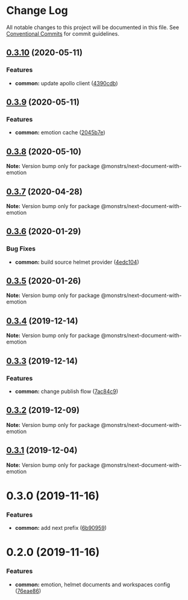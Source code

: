 # Change Log

All notable changes to this project will be documented in this file.
See [Conventional Commits](https://conventionalcommits.org) for commit guidelines.

## [0.3.10](https://github.com/monstrs-lab/nextjs-modules/compare/@monstrs/next-document-with-emotion@0.3.9...@monstrs/next-document-with-emotion@0.3.10) (2020-05-11)

### Features

- **common:** update apollo client ([4390cdb](https://github.com/monstrs-lab/nextjs-modules/commit/4390cdba52a5d34da3e731318848d1f1b9ac1d3f))

## [0.3.9](https://github.com/monstrs-lab/nextjs-modules/compare/@monstrs/next-document-with-emotion@0.3.8...@monstrs/next-document-with-emotion@0.3.9) (2020-05-11)

### Features

- **common:** emotion cache ([2045b7e](https://github.com/monstrs-lab/nextjs-modules/commit/2045b7e394dbcdc00d515186dc101f100cbb46f1))

## [0.3.8](https://github.com/monstrs-lab/nextjs-modules/compare/@monstrs/next-document-with-emotion@0.3.7...@monstrs/next-document-with-emotion@0.3.8) (2020-05-10)

**Note:** Version bump only for package @monstrs/next-document-with-emotion

## [0.3.7](https://github.com/monstrs-lab/nextjs-modules/compare/@monstrs/next-document-with-emotion@0.3.6...@monstrs/next-document-with-emotion@0.3.7) (2020-04-28)

**Note:** Version bump only for package @monstrs/next-document-with-emotion

## [0.3.6](https://github.com/monstrs-lab/nextjs-modules/compare/@monstrs/next-document-with-emotion@0.3.5...@monstrs/next-document-with-emotion@0.3.6) (2020-01-29)

### Bug Fixes

- **common:** build source helmet provider ([4edc104](https://github.com/monstrs-lab/nextjs-modules/commit/4edc1040ca8f2016f0816b9690c5489faeee1faf))

## [0.3.5](https://github.com/monstrs-lab/nextjs-modules/compare/@monstrs/next-document-with-emotion@0.3.4...@monstrs/next-document-with-emotion@0.3.5) (2020-01-26)

**Note:** Version bump only for package @monstrs/next-document-with-emotion

## [0.3.4](https://github.com/monstrs-lab/nextjs-modules/compare/@monstrs/next-document-with-emotion@0.3.3...@monstrs/next-document-with-emotion@0.3.4) (2019-12-14)

**Note:** Version bump only for package @monstrs/next-document-with-emotion

## [0.3.3](https://github.com/monstrs-lab/nextjs-modules/compare/@monstrs/next-document-with-emotion@0.3.2...@monstrs/next-document-with-emotion@0.3.3) (2019-12-14)

### Features

- **common:** change publish flow ([7ac84c9](https://github.com/monstrs-lab/nextjs-modules/commit/7ac84c94b89cd2ab5cf62c398c45d447567dd682))

## [0.3.2](https://github.com/monstrs-lab/nextjs-modules/compare/@monstrs/next-document-with-emotion@0.3.1...@monstrs/next-document-with-emotion@0.3.2) (2019-12-09)

**Note:** Version bump only for package @monstrs/next-document-with-emotion

## [0.3.1](https://github.com/monstrs-lab/nextjs-modules/compare/@monstrs/next-document-with-emotion@0.3.0...@monstrs/next-document-with-emotion@0.3.1) (2019-12-04)

**Note:** Version bump only for package @monstrs/next-document-with-emotion

# 0.3.0 (2019-11-16)

### Features

- **common:** add next prefix ([6b90959](https://github.com/monstrs-lab/nextjs-modules/commit/6b90959f86b8f0fb7bf1e64bd1ccf00b6d664188))

# 0.2.0 (2019-11-16)

### Features

- **common:** emotion, helmet documents and workspaces config ([76eae86](https://github.com/monstrs-lab/nextjs-modules/commit/76eae868cc48474fc33c9dffab0054769f24e1e0))
